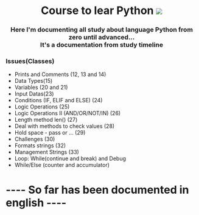 <h1 align="center"> Course to lear Python 
<img src="https://www.google.com/imgres?imgurl=https%3A%2F%2Fupload.wikimedia.org%2Fwikipedia%2Fcommons%2Fthumb%2Fd%2Fd3%2FPython_icon_%2528black_and_white%2529.svg%2F2048px-Python_icon_%2528black_and_white%2529.svg.png&imgrefurl=https%3A%2F%2Fcommons.wikimedia.org%2Fwiki%2FFile%3APython_icon_(black_and_white).svg&tbnid=XbFuPwB4p_uVDM&vet=12ahUKEwi5563N-4n4AhVCkZUCHQ0WAxgQMygEegUIARC_AQ..i&docid=9ekqY5jaJbRj5M&w=2048&h=2048&q=svg%20python&ved=2ahUKEwi5563N-4n4AhVCkZUCHQ0WAxgQMygEegUIARC_AQ">
</h1>
<h3 align="center">
Here I'm documenting all study about language Python from zero until advanced...<br>It's a documentation from study timeline</h3>

### Issues(Classes)
- Prints and Comments (12, 13 and 14)
- Data Types(15)
- Variables (20 and 21)
- Input Datas(23)
- Conditions (IF, ELIF and ELSE) (24)
- Logic Operations (25)
- Logic Operations II (AND/OR/NOT/IN) (26)
- Length method len() (27)
- Deal with methods to check values (28)
- Hold space - pass or ... (29)
- Challenges (30)
- Formats strings (32)
- Management Strings (33)
- Loop: While(continue and break) and Debug
- While/Else (counter and accumulator)

# ---- So far has been documented in english ----
